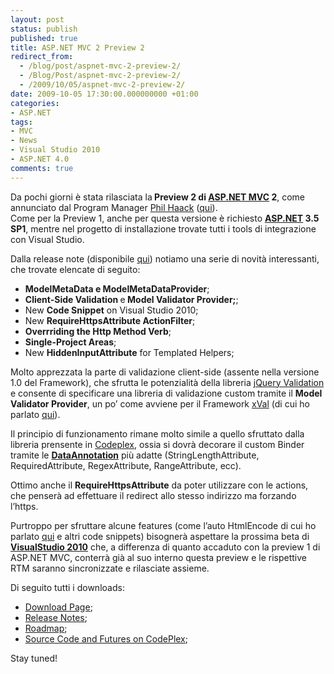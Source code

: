 ```yaml
---
layout: post
status: publish
published: true
title: ASP.NET MVC 2 Preview 2
redirect_from: 
  - /blog/post/aspnet-mvc-2-preview-2/
  - /Blog/Post/aspnet-mvc-2-preview-2/
  - /2009/10/05/aspnet-mvc-2-preview-2/
date: 2009-10-05 17:30:00.000000000 +01:00
categories:
- ASP.NET
tags:
- MVC
- News
- Visual Studio 2010
- ASP.NET 4.0
comments: true
---
```

<p>
	Da pochi giorni &egrave; stata rilasciata la<strong> Preview 2 di </strong><a href="http://www.asp.net/mvc" rel="nofollow" target="_blank"><strong>ASP.NET MVC</strong></a><strong> 2</strong>, come annunciato dal Program Manager <a href="http://haacked.com/" rel="nofollow" target="_blank">Phil Haack</a> (<a href="http://haacked.com/archive/2009/10/01/asp.net-mvc-preview-2-released.aspx" target="_blank">qui</a>). <br />
	Come per la Preview 1, anche per questa versione &egrave; richiesto <a href="http://www.asp.net" rel="nofollow" target="_blank"><strong>ASP.NET</strong></a><strong> 3.5 SP1</strong>, mentre nel progetto di installazione trovate tutti i tools di integrazione con Visual Studio.</p>
<p>
	Dalla release note (disponibile <a href="http://go.microsoft.com/fwlink/?LinkID=157066" rel="nofollow" target="_blank" title="ASP.NET MVC 2 Preview 2 Release Note">qui</a>) notiamo una serie di novit&agrave; interessanti, che trovate elencate di seguito:</p>
<ul>
	<li>
		<strong>ModelMetaData e ModelMetaDataProvider</strong>;</li>
	<li>
		<strong>Client-Side Validation </strong>e<strong> Model Validator Provider;</strong>;</li>
	<li>
		New <strong>Code Snippet</strong> on Visual Studio 2010;</li>
	<li>
		New <strong>RequireHttpsAttribute ActionFilter</strong>;</li>
	<li>
		<strong>Overrriding the Http Method Verb</strong>;</li>
	<li>
		<strong>Single-Project Areas</strong>;</li>
	<li>
		New <strong>HiddenInputAttribute</strong> for Templated Helpers;</li>
</ul>
<p>
	Molto apprezzata la parte di validazione client-side (assente nella versione 1.0 del Framework), che sfrutta le potenzialit&agrave; della libreria <a href="http://bassistance.de/jquery-plugins/jquery-plugin-validation/" rel="nofollow" target="_blank" title="jQuery plugin validation">jQuery Validation</a> e consente di specificare una libreria di validazione custom tramite il <strong>Model Validator Provider</strong>, un po&rsquo; come avviene per il Framework <a href="http://xval.codeplex.com/" rel="nofollow" target="_blank" title="xVal">xVal</a> (di cui ho parlato <a href="http://imperugo.tostring.it/blog/post/rilasciato-xval-v10" target="_blank" title="xVal 1.0 RTM">qui</a>).</p>
<p>
	Il principio di funzionamento rimane molto simile a quello sfruttato dalla libreria prensente in <a href="http://www.codeplex.com" rel="nofollow" target="_blank" title="CodePlex">Codeplex</a>, ossia si dovr&agrave; decorare il custom Binder tramite le <strong><a href="http://msdn.microsoft.com/en-us/library/dd901590(VS.95).aspx" rel="nofollow" target="_blank" title="Using Data Annotations to Customize Data Classes">DataAnnotation</a></strong> pi&ugrave; adatte (StringLengthAttribute, RequiredAttribute, RegexAttribute, RangeAttribute, ecc).</p>
<p>
	Ottimo anche il <strong>RequireHttpsAttribute</strong> da poter utilizzare con le actions, che penser&agrave; ad effettuare il redirect allo stesso indirizzo ma forzando l&rsquo;https.</p>
<p>
	Purtroppo per sfruttare alcune features (come l&rsquo;auto HtmlEncode di cui ho parlato <a href="http://imperugo.tostring.it/blog/post/autoencode-in-aspnet-40" target="_blank" title="Auto HtmlEncode Bloc">qui</a> e altri code snippets) bisogner&agrave; aspettare la prossima beta di <strong><a href="http://imperugo.tostring.it/tags/archive/visual+studio+2010" target="_blank" title="Visual Studio 2010">VisualStudio 2010</a></strong> che, a differenza di quanto accaduto con la preview 1 di ASP.NET MVC, conterr&agrave; gi&agrave; al suo interno questa preview e le rispettive RTM saranno sincronizzate e rilasciate assieme.</p>
<p>
	Di seguito tutti i downloads:</p>
<ul>
	<li>
		<a href="http://www.microsoft.com/downloads/details.aspx?FamilyID=d3f06bb9-5f5f-4f46-91e9-813b3fce2db1&amp;displaylang=en" rel="nofollow" target="_blank" title="ASP.NET MVC 2 Preview 2">Download Page</a>;</li>
	<li>
		<a href="http://go.microsoft.com/fwlink/?LinkID=157066" target="_blank" title="ASP.NET MVC 2 Preview 2 release notes">Release Notes</a>;</li>
	<li>
		<a href="http://aspnet.codeplex.com/Wiki/View.aspx?title=Road%20Map&amp;referringTitle=Home" rel="nofollow" target="_blank" title="ASP.NET MVC 2 Preview 2 RoadMap">Roadmap</a>;</li>
	<li>
		<a href="http://aspnet.codeplex.com/Release/ProjectReleases.aspx?ReleaseId=33836" rel="nofollow" target="_blank" title="ASP.NET MVC 2 Preview 2 Source Code and Futures">Source Code and Futures on CodePlex</a>;</li>
</ul>
<p>
	Stay tuned!</p>

